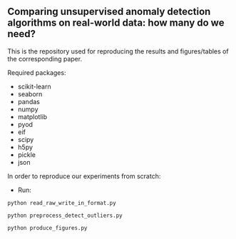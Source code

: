 ## Comparing unsupervised anomaly detection algorithms on real-world data: how many do we need?

This is the repository used for reproducing the results and figures/tables of the corresponding paper.


Required packages:
- scikit-learn
- seaborn
- pandas
- numpy
- matplotlib
- pyod
- eif
- scipy
- h5py
- pickle
- json


In order to reproduce our experiments from scratch:
- Run:

```
python read_raw_write_in_format.py

python preprocess_detect_outliers.py

python produce_figures.py

```

